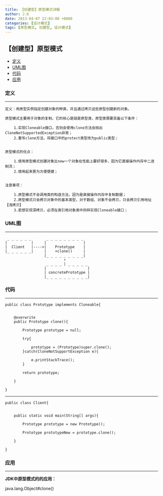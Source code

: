 ```yaml
---
title: 【创建型】原型模式详解
author: J.K
date: 2013-04-07 22:03:00 +0800
categories: [设计模式]
tags: [原型模式, 创建型, 设计模式]
---
```


## 【创建型】原型模式

*   [定义](#define)
*   [UML图](#UML)
*   [代码](#code)
*   [应用](#app)


<h3 id="define">定义</h3>

***

    定义：用原型实例指定创建对象的种类，并且通过拷贝这些原型创建新的对象。

    原型模式主要用于对象的复制，它的核心是就是原型类，原型类需要具备以下条件：

        1.实现Cloneable接口，否则会使用clone方法会抛出CloneNotSupportedException异常；
        2.重写clone方法，将接口中的protect类型改为public类型；


    原型模式的优点：

        1.使用原型模式创建对象比new一个对象在性能上要好很多，因为它直接操作内存中二进制流；
        2.使用起来更为方便便捷；


    注意事项：

        1.原型模式不会调用类的构造方法，因为是直接操作内存中复制数据；
        2.原型模式只会拷贝对象中的基本类型，对于数组、对象不会拷贝，只会拷贝引用地址【浅拷贝】
        3.若想实现深拷贝，必须在类引用对象类中同样实现Cloneable接口；


<h3 id="UML">UML图</h3>

***

     _ _ _ _ _ _       _ _ _ _ _ _ _ _ _
    |           |     |                 |
    |  Client   |---->|    Prototype    |
    |_ _ _ _ _ _|     |    +clone()     |
                      |_ _ _ _ _ _ _ _ _|
                               ↑
                       _ _ _ _ | _ _ _ _ _
                      |                   |
                      | concretePrototype |
                      |_ _ _ _ _ _ _ _ _ _|


<h3 id="code">代码</h3>

***

    public class Prototype implements Cloneable{


        @overwrite
        public Prototype clone(){

            Prototype prototype = null;

            try{

                prototype = (Prototype)super.clone();
            }catch(CloneNotSupportException e){

                e.printStackTrace();
            }

            return prototype;

        }

    }

***

    public class Client{


        public static void main(String[] args){

            Prototype prototype = new Prototype();

            Prototype prototypeNew = prototype.clone();

        }

    }


<h3 id="app">应用</h3>

***

**JDK中原型模式的的应用：**


java.lang.Object#clone()

